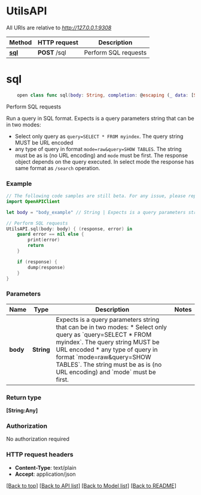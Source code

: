 # UtilsAPI

All URIs are relative to *http://127.0.0.1:9308*

Method | HTTP request | Description
------------- | ------------- | -------------
[**sql**](UtilsAPI.md#sql) | **POST** /sql | Perform SQL requests


# **sql**
```swift
    open class func sql(body: String, completion: @escaping (_ data: [String:Any]?, _ error: Error?) -> Void)
```

Perform SQL requests

Run a query in SQL format.
Expects is a query parameters string that can be in two modes:
* Select only query as `query=SELECT * FROM myindex`. The query string MUST be URL encoded
* any type of query in format `mode=raw&query=SHOW TABLES`. The string must be as is (no URL encoding) and `mode` must be first.
The response object depends on the query executed. In select mode the response has same format as `/search` operation.


### Example 
```swift
// The following code samples are still beta. For any issue, please report via http://github.com/OpenAPITools/openapi-generator/issues/new
import OpenAPIClient

let body = "body_example" // String | Expects is a query parameters string that can be in two modes:    * Select only query as `query=SELECT * FROM myindex`. The query string MUST be URL encoded    * any type of query in format `mode=raw&query=SHOW TABLES`. The string must be as is (no URL encoding) and `mode` must be first. 

// Perform SQL requests
UtilsAPI.sql(body: body) { (response, error) in
    guard error == nil else {
        print(error)
        return
    }

    if (response) {
        dump(response)
    }
}
```

### Parameters

Name | Type | Description  | Notes
------------- | ------------- | ------------- | -------------
 **body** | **String** | Expects is a query parameters string that can be in two modes:    * Select only query as &#x60;query&#x3D;SELECT * FROM myindex&#x60;. The query string MUST be URL encoded    * any type of query in format &#x60;mode&#x3D;raw&amp;query&#x3D;SHOW TABLES&#x60;. The string must be as is (no URL encoding) and &#x60;mode&#x60; must be first.  | 

### Return type

**[String:Any]**

### Authorization

No authorization required

### HTTP request headers

 - **Content-Type**: text/plain
 - **Accept**: application/json

[[Back to top]](#) [[Back to API list]](../README.md#documentation-for-api-endpoints) [[Back to Model list]](../README.md#documentation-for-models) [[Back to README]](../README.md)

